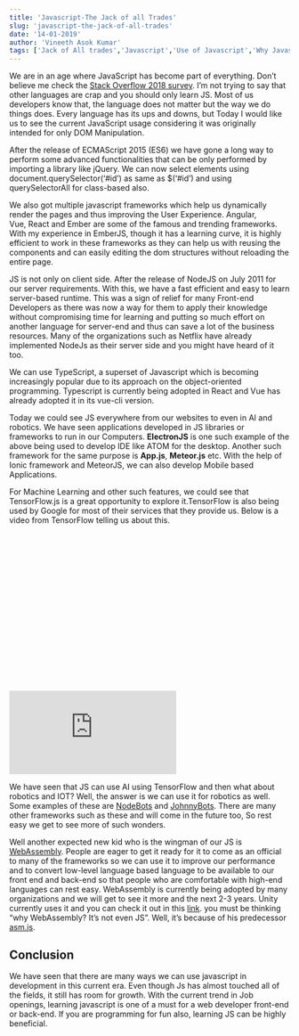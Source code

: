 ```yaml
---
title: 'Javascript-The Jack of all Trades'
slug: 'javascript-the-jack-of-all-trades'
date: '14-01-2019'
author: 'Vineeth Asok Kumar'
tags: ['Jack of All trades','Javascript','Use of Javascript','Why Javascript']
---
```


We are in an age where JavaScript has become part of everything. Don’t believe me check the [Stack Overflow 2018 survey](https://insights.stackoverflow.com/survey/2018). I’m not trying to say that other languages are crap and you should only learn JS. Most of us developers know that, the language does not matter but the way we do things does. Every language has its ups and downs, but Today I would like us to see the current JavaScript usage considering it was originally intended for only DOM Manipulation.

After the release of  ECMAScript 2015 (ES6) we have gone a long way to perform some advanced functionalities that can be only performed by importing a library like jQuery. We can now select elements using document.querySelector(‘#id’) as same as $(‘#id’) and using querySelectorAll for class-based also.

We also got multiple javascript frameworks which help us dynamically render the pages and thus improving the User Experience. Angular, Vue,&nbsp;React and Ember are some of the famous and trending frameworks. With my experience in EmberJS, though it has a learning curve, it is highly efficient to work in these frameworks as they can help us with reusing the components and can easily editing the dom structures without reloading the entire page.

JS is not only on client side. After the release of NodeJS on July 2011 for our server requirements. With this, we have a fast efficient and easy to learn server-based runtime. This was a sign of relief for many Front-end Developers as there was now a way for them to apply their knowledge without compromising time for learning and putting so much effort on another language for server-end and thus can save a lot of the business resources. Many of the organizations such as Netflix have already implemented NodeJs as their server side and you might have heard of it too.

We can use TypeScript, a superset of Javascript which is becoming increasingly popular due to its approach on the object-oriented programming. Typescript is currently being adopted in React and Vue has already adopted it in its vue-<g class="gr_ gr_112 gr-alert gr_spell gr_inline_cards gr_run_anim ContextualSpelling ins-del multiReplace" id="112" data-gr-id="112">cli</g> version.

Today we could see JS everywhere from our websites to even in AI and robotics. We have seen applications developed in JS libraries or frameworks to run in our Computers. __ElectronJS__ is one such example of the above being used to develop IDE like ATOM for the desktop. Another such framework for the same purpose is __App.js__, __Meteor.js__ etc. With the help of Ionic framework and MeteorJS, we can also develop Mobile based Applications.

For Machine Learning and other such features, we could see that TensorFlow.js is a great opportunity to explore it.TensorFlow is also being used by Google for most of their services that they provide us. Below is a video from TensorFlow telling us about this.

<div class="fluid-width-video-wrapper" style="padding-top: 56.25%;"><iframe src="https://www.youtube.com/embed/oZikw5k_2FM" frameborder="0" allow="accelerometer; autoplay; encrypted-media; gyroscope; picture-in-picture" allowfullscreen="" id="fitvid0"></iframe></div>

We have seen that JS can use AI using TensorFlow and then what about robotics and IOT? Well, the answer is we can use it for robotics as well. Some examples of these are [NodeBots](http://nodebots.io/) and [JohnnyBots](http://johnny-five.io/). There are many other frameworks such as these and will come in the future too, So rest easy we get to see more of such wonders.

Well another expected new kid who is the wingman of our JS is [WebAssembly](https://webassembly.org). People are eager to get it ready for it to come as an official to many of the frameworks so we can use it to improve our performance and to convert low-level language based language to be available to our front end and back-end so that people who are comfortable with high-end languages can rest easy. WebAssembly is currently being adopted by many organizations and we will get to see it more and the next 2-3 years. Unity currently uses it and you can check it out in this [link](https://blogs.unity3d.com/2018/08/15/webassembly-is-here/). you must be thinking “why WebAssembly? It’s not even JS”. Well, it’s because of his predecessor [asm.js](http://asmjs.org/).

## Conclusion

We have seen that there are many ways we can use javascript in development in this current era. Even though Js has almost touched all of the fields, it still has room for growth. With the current trend in Job openings, learning javascript is one of a must for a web developer front-end or back-end. If you are programming for fun also, learning JS can be highly beneficial.